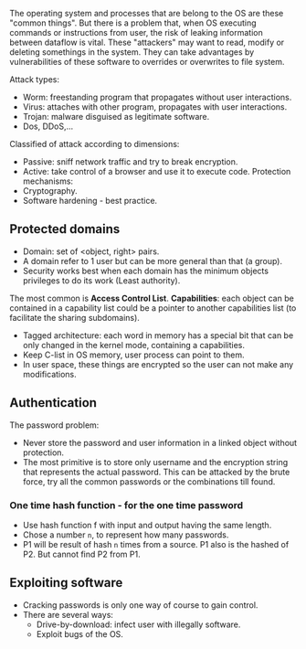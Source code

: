 The operating system and processes that are belong to the OS are these "common things". But there is a problem that, when OS executing commands or instructions from user, the risk of leaking information between dataflow is vital.
These "attackers" may want to read, modify or deleting somethings in the system. They can take advantages by vulnerabilities of these software to overrides or overwrites to file system.

Attack types:
- Worm: freestanding program that propagates without user interactions.
- Virus: attaches with other program, propagates with user interactions.
- Trojan: malware disguised as legitimate software.
- Dos, DDoS,...

Classified of attack according to dimensions:
- Passive: sniff network traffic and try to break encryption.
- Active: take control of a browser and use it to execute code.
Protection mechanisms:
- Cryptography.
- Software hardening - best practice.

## Protected domains
- Domain: set of <object, right> pairs.
- A domain refer to 1 user but can be more general than that (a group).
- Security works best when each domain has the minimum objects privileges to do its work (Least authority).

The most common is **Access Control List**. 
**Capabilities**: each object can be contained in a capability list could be a pointer to another capabilities list (to facilitate the sharing subdomains).
- Tagged architecture: each word in memory has a special bit that can be only changed in the kernel mode, containing a capabilities.
- Keep C-list in OS memory, user process can point to them.
- In user space, these things are encrypted so the user can not make any modifications.

## Authentication
The password problem:
- Never store the password and user information in a linked object without protection.
- The most primitive is to store only username and the encryption string that represents the actual password. This can be attacked by the brute force, try all the common passwords or the combinations till found.

### One time hash function  - for the one time password
- Use hash function f with input and output having the same length.
- Chose a number `n`, to represent how many passwords.
- P1 will be result of hash `n` times from a source. P1 also is the hashed of P2. But cannot find P2 from P1.
## Exploiting software
- Cracking passwords is only one way of course to gain control.
- There are several ways:
	- Drive-by-download: infect user with illegally software.
	- Exploit bugs of the OS.